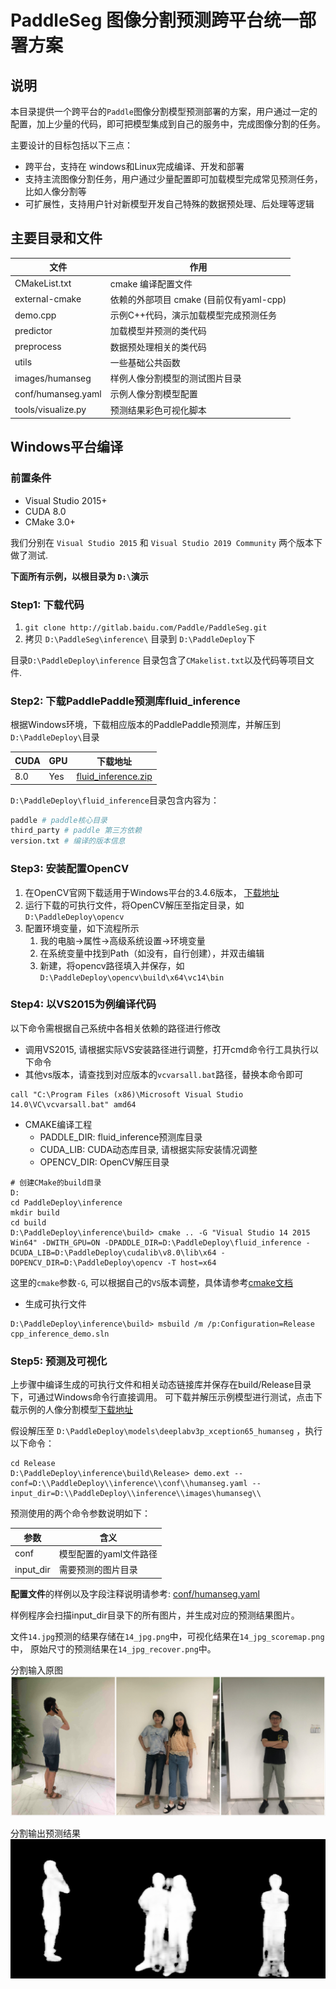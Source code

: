 # PaddleSeg 图像分割预测跨平台统一部署方案

## 说明

本目录提供一个跨平台的`Paddle`图像分割模型预测部署的方案，用户通过一定的配置，加上少量的代码，即可把模型集成到自己的服务中，完成图像分割的任务。

主要设计的目标包括以下三点：
- 跨平台，支持在 windows和Linux完成编译、开发和部署
- 支持主流图像分割任务，用户通过少量配置即可加载模型完成常见预测任务，比如人像分割等
- 可扩展性，支持用户针对新模型开发自己特殊的数据预处理、后处理等逻辑



## 主要目录和文件
| 文件 | 作用 |
|-------|----------|
| CMakeList.txt | cmake 编译配置文件 |
| external-cmake| 依赖的外部项目 cmake (目前仅有yaml-cpp)|
| demo.cpp | 示例C++代码，演示加载模型完成预测任务 |
| predictor | 加载模型并预测的类代码|
| preprocess |数据预处理相关的类代码|
| utils | 一些基础公共函数|
| images/humanseg | 样例人像分割模型的测试图片目录|
| conf/humanseg.yaml | 示例人像分割模型配置|
| tools/visualize.py | 预测结果彩色可视化脚本 |

## Windows平台编译

### 前置条件
* Visual Studio 2015+ 
* CUDA 8.0
* CMake 3.0+

我们分别在 `Visual Studio 2015` 和 `Visual Studio 2019 Community` 两个版本下做了测试.

**下面所有示例，以根目录为 `D:\`演示**

### Step1: 下载代码

1. `git clone http://gitlab.baidu.com/Paddle/PaddleSeg.git`
2. 拷贝 `D:\PaddleSeg\inference\` 目录到 `D:\PaddleDeploy`下

目录`D:\PaddleDeploy\inference` 目录包含了`CMakelist.txt`以及代码等项目文件.



### Step2: 下载PaddlePaddle预测库fluid_inference

根据Windows环境，下载相应版本的PaddlePaddle预测库，并解压到`D:\PaddleDeploy\`目录

| CUDA | GPU | 下载地址 |
|------|------|--------|
| 8.0 | Yes | [fluid_inference.zip](https://bj.bcebos.com/v1/paddleseg/fluid_inference_win.zip) |

`D:\PaddleDeploy\fluid_inference`目录包含内容为：
```bash
paddle # paddle核心目录
third_party # paddle 第三方依赖
version.txt # 编译的版本信息
```


### Step3: 安装配置OpenCV

1. 在OpenCV官网下载适用于Windows平台的3.4.6版本， [下载地址](https://sourceforge.net/projects/opencvlibrary/files/3.4.6/opencv-3.4.6-vc14_vc15.exe/download)  
2. 运行下载的可执行文件，将OpenCV解压至指定目录，如`D:\PaddleDeploy\opencv`  
3. 配置环境变量，如下流程所示  
    1. 我的电脑->属性->高级系统设置->环境变量  
    2. 在系统变量中找到Path（如没有，自行创建），并双击编辑  
    3. 新建，将opencv路径填入并保存，如`D:\PaddleDeploy\opencv\build\x64\vc14\bin` 

### Step4: 以VS2015为例编译代码

以下命令需根据自己系统中各相关依赖的路径进行修改

* 调用VS2015, 请根据实际VS安装路径进行调整，打开cmd命令行工具执行以下命令
* 其他vs版本，请查找到对应版本的`vcvarsall.bat`路径，替换本命令即可

```
call "C:\Program Files (x86)\Microsoft Visual Studio 14.0\VC\vcvarsall.bat" amd64
```
    
* CMAKE编译工程
    * PADDLE_DIR: fluid_inference预测库目录
    * CUDA_LIB: CUDA动态库目录, 请根据实际安装情况调整
    * OPENCV_DIR: OpenCV解压目录

```
# 创建CMake的build目录
D:
cd PaddleDeploy\inference
mkdir build
cd build
D:\PaddleDeploy\inference\build> cmake .. -G "Visual Studio 14 2015 Win64" -DWITH_GPU=ON -DPADDLE_DIR=D:\PaddleDeploy\fluid_inference -DCUDA_LIB=D:\PaddleDeploy\cudalib\v8.0\lib\x64 -DOPENCV_DIR=D:\PaddleDeploy\opencv -T host=x64
```

这里的`cmake`参数`-G`, 可以根据自己的`VS`版本调整，具体请参考[cmake文档](https://cmake.org/cmake/help/v3.15/manual/cmake-generators.7.html)

* 生成可执行文件

```
D:\PaddleDeploy\inference\build> msbuild /m /p:Configuration=Release cpp_inference_demo.sln
```

### Step5: 预测及可视化

上步骤中编译生成的可执行文件和相关动态链接库并保存在build/Release目录下，可通过Windows命令行直接调用。
可下载并解压示例模型进行测试，点击下载示例的人像分割模型[下载地址](https://paddleseg.bj.bcebos.com/inference_model/deeplabv3p_xception65_humanseg.tgz)

假设解压至 `D:\PaddleDeploy\models\deeplabv3p_xception65_humanseg` ，执行以下命令：

```
cd Release
D:\PaddleDeploy\inference\build\Release> demo.ext --conf=D:\\PaddleDeploy\\inference\\conf\\humanseg.yaml --input_dir=D:\\PaddleDeploy\\inference\\images\humanseg\\
```

预测使用的两个命令参数说明如下：

| 参数 | 含义 |
|-------|----------|
| conf | 模型配置的yaml文件路径 |
| input_dir | 需要预测的图片目录 |

**配置文件**的样例以及字段注释说明请参考: [conf/humanseg.yaml](inference/conf/humanseg.yaml)

样例程序会扫描input_dir目录下的所有图片，并生成对应的预测结果图片。

文件`14.jpg`预测的结果存储在`14_jpg.png`中，可视化结果在`14_jpg_scoremap.png`中， 原始尺寸的预测结果在`14_jpg_recover.png`中。

分割输入原图  
![avatar](images/humanseg/demo.jpg)

分割输出预测结果   
![avatar](images/humanseg/demo_jpg_recover.png)
